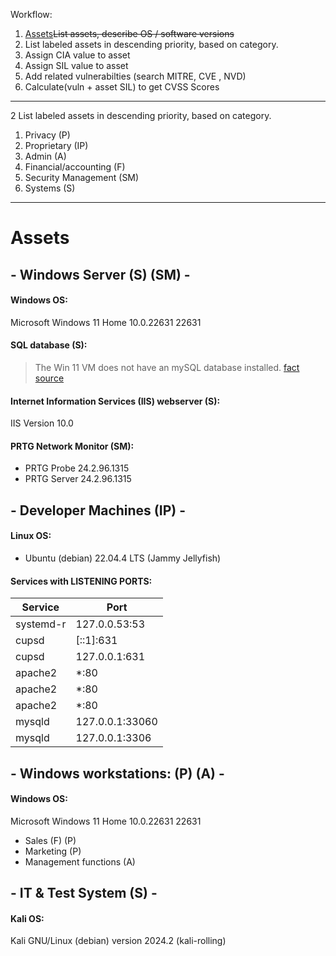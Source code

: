 Workflow:
1. [Assets](#assets)~~List assets, describe OS / software versions~~
2. List labeled assets in descending priority, based on category.
3. Assign CIA value to asset
4. Assign SIL value to asset
5. Add related vulnerabilties (search MITRE, CVE , NVD)
6. Calculate(vuln + asset SIL) to get CVSS Scores
___

2 List labeled assets in descending priority, based on category.

1. Privacy (P)
2. Proprietary (IP)
3. Admin (A)
4. Financial/accounting (F)
5. Security Management (SM)
6. Systems (S)
---
# Assets
## - Windows Server (S) (SM) - 
#### Windows OS:
Microsoft Windows 11 Home 10.0.22631 22631
#### SQL database (S):
> The Win 11 VM does not have an mySQL database installed. [fact source](https://github.com/FredericGariepy/LighthouseLabs/edit/main/PKM/W2/D5/project/%5BSTEP%201%5D.md)
#### Internet Information Services (IIS) webserver (S):
IIS Version 10.0
#### PRTG Network Monitor (SM):
- PRTG Probe 24.2.96.1315
- PRTG Server 24.2.96.1315

## - Developer Machines (IP) -
#### Linux OS:
- Ubuntu (debian) 22.04.4 LTS (Jammy Jellyfish) 
#### Services with LISTENING PORTS:
| Service      | Port            |
|--------------|-----------------|
| systemd-r    | 127.0.0.53:53   |
| cupsd        | [::1]:631       |
| cupsd        | 127.0.0.1:631   |
| apache2      | *:80            |
| apache2      | *:80            |
| apache2      | *:80            |
| mysqld       | 127.0.0.1:33060 |
| mysqld       | 127.0.0.1:3306  |

## - Windows workstations: (P) (A) -
#### Windows OS:
Microsoft Windows 11 Home 10.0.22631 22631
- Sales (F) (P)
- Marketing (P)
- Management functions (A)

## - IT & Test System (S) -
#### Kali OS:
Kali GNU/Linux (debian) version 2024.2 (kali-rolling)
